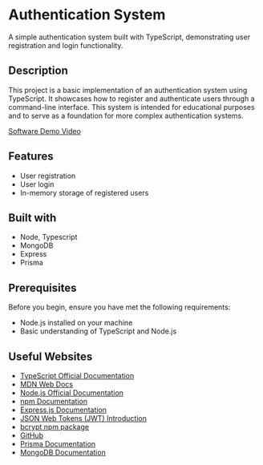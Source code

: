 # Authentication System

A simple authentication system built with TypeScript, demonstrating user registration and login functionality.

## Description

This project is a basic implementation of an authentication system using TypeScript. It showcases how to register and authenticate users through a command-line interface. This system is intended for educational purposes and to serve as a foundation for more complex authentication systems.

[Software Demo Video](https://youtu.be/LUkq7-_UJ0Q)

## Features

- User registration
- User login
- In-memory storage of registered users

## Built with

- Node, Typescript
- MongoDB
- Express
- Prisma


## Prerequisites

Before you begin, ensure you have met the following requirements:

- Node.js installed on your machine
- Basic understanding of TypeScript and Node.js


## Useful Websites

- [TypeScript Official Documentation](https://www.typescriptlang.org/docs/)
- [MDN Web Docs](https://developer.mozilla.org/en-US/docs/Web/JavaScript)
- [Node.js Official Documentation](https://nodejs.org/en/docs/)
- [npm Documentation](https://docs.npmjs.com/)
- [Express.js Documentation](https://expressjs.com/)
- [JSON Web Tokens (JWT) Introduction](https://jwt.io/introduction/)
- [bcrypt npm package](https://www.npmjs.com/package/bcrypt)
- [GitHub](https://github.com)
- [Prisma Documentation](https://www.prisma.io/docs)
- [MongoDB Documentation](https://www.mongodb.com/docs/)